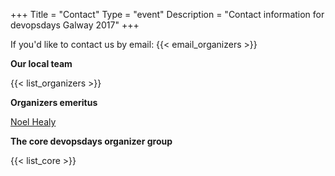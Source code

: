 +++
Title = "Contact"
Type = "event"
Description = "Contact information for devopsdays Galway 2017"
+++

If you'd like to contact us by email: {{< email_organizers >}}

**Our local team**

{{< list_organizers >}}

**Organizers emeritus**

[Noel Healy](https://www.linkedin.com/in/noel-healy-5797a328/)

**The core devopsdays organizer group**

{{< list_core >}}
